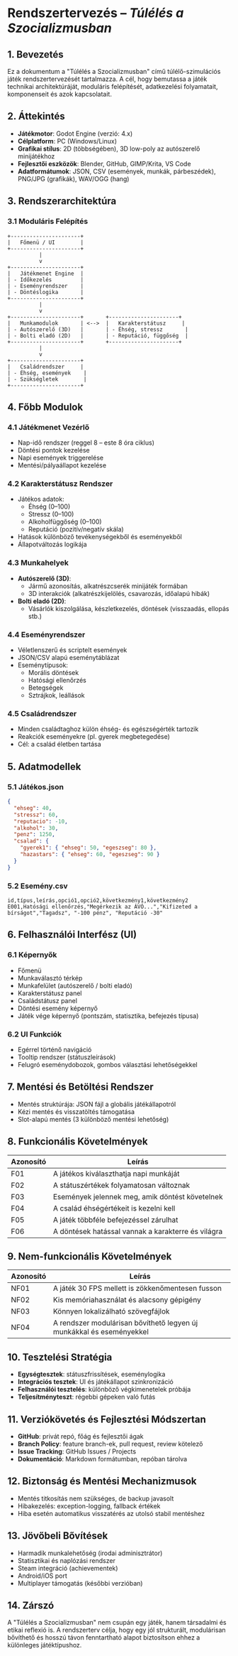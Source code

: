 
# Rendszertervezés – *Túlélés a Szocializmusban*

## 1. Bevezetés

Ez a dokumentum a "Túlélés a Szocializmusban" című túlélő-szimulációs játék rendszertervezését tartalmazza. A cél, hogy bemutassa a játék technikai architektúráját, moduláris felépítését, adatkezelési folyamatait, komponenseit és azok kapcsolatait.

## 2. Áttekintés

- **Játékmotor**: Godot Engine (verzió: 4.x)
- **Célplatform**: PC (Windows/Linux)
- **Grafikai stílus**: 2D (többségében), 3D low-poly az autószerelő minijátékhoz
- **Fejlesztői eszközök**: Blender, GitHub, GIMP/Krita, VS Code
- **Adatformátumok**: JSON, CSV (események, munkák, párbeszédek), PNG/JPG (grafikák), WAV/OGG (hang)

## 3. Rendszerarchitektúra

### 3.1 Moduláris Felépítés

```
+----------------------+
|   Főmenü / UI        |
+----------------------+
          |
          v
+----------------------+
|   Játékmenet Engine  |
| - Időkezelés         |
| - Eseményrendszer    |
| - Döntéslogika       |
+----------------------+
          |
          v
+----------------------+       +----------------------+
|   Munkamodulok       | <-->  |   Karakterstátusz     |
| - Autószerelő (3D)   |       | - Éhség, stressz       |
| - Bolti eladó (2D)   |       | - Reputáció, függőség  |
+----------------------+       +----------------------+
          |
          v
+----------------------+
|   Családrendszer     |
| - Éhség, események    |
| - Szükségletek        |
+----------------------+
```

## 4. Főbb Modulok

### 4.1 Játékmenet Vezérlő

- Nap-idő rendszer (reggel 8 – este 8 óra ciklus)
- Döntési pontok kezelése
- Napi események triggerelése
- Mentési/pályaállapot kezelése

### 4.2 Karakterstátusz Rendszer

- Játékos adatok:
  - Éhség (0–100)
  - Stressz (0–100)
  - Alkoholfüggőség (0–100)
  - Reputáció (pozitív/negatív skála)
- Hatások különböző tevékenységekből és eseményekből
- Állapotváltozás logikája

### 4.3 Munkahelyek

- **Autószerelő (3D)**: 
  - Jármű azonosítás, alkatrészcserék minijáték formában
  - 3D interakciók (alkatrészkijelölés, csavarozás, időalapú hibák)
- **Bolti eladó (2D)**: 
  - Vásárlók kiszolgálása, készletkezelés, döntések (visszaadás, ellopás stb.)

### 4.4 Eseményrendszer

- Véletlenszerű és scriptelt események
- JSON/CSV alapú eseménytáblázat
- Eseménytípusok:
  - Morális döntések
  - Hatósági ellenőrzés
  - Betegségek
  - Sztrájkok, leállások

### 4.5 Családrendszer

- Minden családtaghoz külön éhség- és egészségérték tartozik
- Reakciók eseményekre (pl. gyerek megbetegedése)
- Cél: a család életben tartása

## 5. Adatmodellek

### 5.1 Játékos.json

```json
{
  "ehseg": 40,
  "stressz": 60,
  "reputacio": -10,
  "alkohol": 30,
  "penz": 1250,
  "csalad": {
    "gyerek1": { "ehseg": 50, "egeszseg": 80 },
    "hazastars": { "ehseg": 60, "egeszseg": 90 }
  }
}
```

### 5.2 Esemény.csv

```csv
id,típus,leírás,opció1,opció2,következmény1,következmény2
E001,Hatósági ellenőrzés,"Megérkezik az ÁVÓ...","Kifizeted a bírságot","Tagadsz", "-100 pénz", "Reputáció -30"
```

## 6. Felhasználói Interfész (UI)

### 6.1 Képernyők

- Főmenü
- Munkaválasztó térkép
- Munkafelület (autószerelő / bolti eladó)
- Karakterstátusz panel
- Családstátusz panel
- Döntési esemény képernyő
- Játék vége képernyő (pontszám, statisztika, befejezés típusa)

### 6.2 UI Funkciók

- Egérrel történő navigáció
- Tooltip rendszer (státuszleírások)
- Felugró eseménydobozok, gombos választási lehetőségekkel

## 7. Mentési és Betöltési Rendszer

- Mentés struktúrája: JSON fájl a globális játékállapotról
- Kézi mentés és visszatöltés támogatása
- Slot-alapú mentés (3 különböző mentési lehetőség)

## 8. Funkcionális Követelmények

| Azonosító | Leírás |
|-----------|--------|
| F01       | A játékos kiválaszthatja napi munkáját |
| F02       | A státuszértékek folyamatosan változnak |
| F03       | Események jelennek meg, amik döntést követelnek |
| F04       | A család éhségértékeit is kezelni kell |
| F05       | A játék többféle befejezéssel zárulhat |
| F06       | A döntések hatással vannak a karakterre és világra |

## 9. Nem-funkcionális Követelmények

| Azonosító | Leírás |
|-----------|--------|
| NF01      | A játék 30 FPS mellett is zökkenőmentesen fusson |
| NF02      | Kis memóriahasználat és alacsony gépigény |
| NF03      | Könnyen lokalizálható szövegfájlok |
| NF04      | A rendszer modulárisan bővíthető legyen új munkákkal és eseményekkel |

## 10. Tesztelési Stratégia

- **Egységtesztek**: státuszfrissítések, eseménylogika
- **Integrációs tesztek**: UI és játékállapot szinkronizáció
- **Felhasználói tesztelés**: különböző végkimenetelek próbája
- **Teljesítményteszt**: régebbi gépeken való futás

## 11. Verziókövetés és Fejlesztési Módszertan

- **GitHub**: privát repó, főág és fejlesztői ágak
- **Branch Policy**: feature branch-ek, pull request, review kötelező
- **Issue Tracking**: GitHub Issues / Projects
- **Dokumentáció**: Markdown formátumban, repóban tárolva

## 12. Biztonság és Mentési Mechanizmusok

- Mentés titkosítás nem szükséges, de backup javasolt
- Hibakezelés: exception-logging, fallback értékek
- Hiba esetén automatikus visszatérés az utolsó stabil mentéshez

## 13. Jövőbeli Bővítések

- Harmadik munkalehetőség (irodai adminisztrátor)
- Statisztikai és naplózási rendszer
- Steam integráció (achievementek)
- Android/iOS port
- Multiplayer támogatás (későbbi verzióban)

## 14. Zárszó

A "Túlélés a Szocializmusban" nem csupán egy játék, hanem társadalmi és etikai reflexió is. A rendszerterv célja, hogy egy jól strukturált, modulárisan bővíthető és hosszú távon fenntartható alapot biztosítson ehhez a különleges játéktípushoz.

